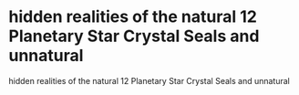 # hidden realities of the natural 12 Planetary Star Crystal Seals and unnatural

hidden realities of the natural 12 Planetary Star Crystal Seals and unnatural